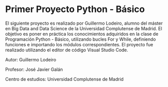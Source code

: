 # Primer Proyecto Python - Básico

El siguiente proyecto es realizado por Guillermo Lodeiro, alumno del máster en Big Data and Data Science de la Universidad Complutense de Madrid.
El objetivo es poner en práctica los conocimientos adquiridos en la clase de Programación Python - Básico, utilizando bucles For y While, definiendo funciones e importando los módulos correspondientes.
El proyecto fue realizado utilizando el editor de código Visual Studio Code.

Autor: Guillermo Lodeiro

Profesor: José Javier Galán 

Centro de estudios: Universidad Complutense de Madrid
